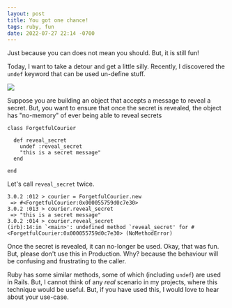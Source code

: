 ```yaml
---
layout: post
title: You got one chance!
tags: ruby, fun
date: 2022-07-27 22:14 -0700
---
```

Just because you can does not mean you should. But, it is still fun!

Today, I want to take a detour and get a little silly. Recently, I discovered the `undef` 
keyword that can be used un-define stuff.


![](https://media.giphy.com/media/AlEp8Fj45KPLO/giphy.gif)

Suppose you are building an object that accepts a message to reveal a secret. But, you want to ensure that
once the secret is revealed, the object has "no-memory" of ever being able to reveal
secrets


```
class ForgetfulCourier

  def reveal_secret
    undef :reveal_secret
    "this is a secret message"
  end

end
```

Let's call `reveal_secret` twice.

```
3.0.2 :012 > courier = ForgetfulCourier.new
 => #<ForgetfulCourier:0x000055759d0c7e30>
3.0.2 :013 > courier.reveal_secret
 => "this is a secret message"
3.0.2 :014 > courier.reveal_secret
(irb):14:in `<main>': undefined method `reveal_secret' for #<ForgetfulCourier:0x000055759d0c7e30> (NoMethodError)
```

Once the secret is revealed, it can no-longer be used. Okay, that was fun. But, please don't use this in Production. Why? because the behaviour will be
confusing and frustrating to the caller. 

Ruby has some similar methods, some of which (including `undef`) are used in Rails. But, I cannot
think of any _real_ scenario in my projects, where this technique would be useful. But, if you have used this, I would love to hear about your use-case.